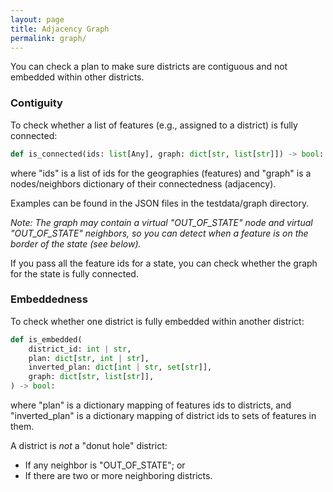 ```yaml
---
layout: page
title: Adjacency Graph
permalink: graph/
---
```


You can check a plan to make sure districts are contiguous and not embedded within other districts.

### Contiguity

To check whether a list of features (e.g., assigned to a district) is fully connected:

```python
def is_connected(ids: list[Any], graph: dict[str, list[str]]) -> bool:
```

where "ids" is a list of ids for the geographies (features) and 
"graph" is a nodes/neighbors dictionary of their connectedness (adjacency).

Examples can be found in the JSON files in the testdata/graph directory.

*Note: The graph may contain a virtual "OUT_OF_STATE" node and virtual "OUT_OF_STATE" neighbors, 
so you can detect when a feature is on the border of the state (see below).*

If you pass all the feature ids for a state, 
you can check whether the graph for the state is fully connected.

### Embeddedness

To check whether one district is fully embedded within another district:

```python
def is_embedded(
    district_id: int | str,
    plan: dict[str, int | str],
    inverted_plan: dict[int | str, set[str]],
    graph: dict[str, list[str]],
) -> bool:
```

where "plan" is a dictionary mapping of features ids to districts, and
"inverted_plan" is a dictionary mapping of district ids to sets of features in them.

A district is *not* a "donut hole" district:

* If any neighbor is "OUT_OF_STATE"; or
* If there are two or more neighboring districts.
